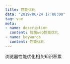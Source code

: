 ```yaml
---
title: 性能优化
data: "2019/06/24 17:00:00"
tag: vue
meta: 
- name: description
  content: 前端web性能优化
- name: keywords
  content: 性能优化
--- 
```


浏览器性能优化相关知识积累

